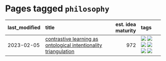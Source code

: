 # Pages tagged `philosophy`

|last_modified|title|est. idea maturity|tags
|:---|:---|---:|:---|
|2023-02-05|[contrastive learning as ontological intentionality triangulation](../contrastive_learning_as_ontological_intentionality_triangulation.md)|972|[![](https://img.shields.io/badge/tag-meta-734214)](../tags/meta.md) [![](https://img.shields.io/badge/tag-philosophy-da6994)](../tags/philosophy.md) [![](https://img.shields.io/badge/tag-semiotics-d5f6c6)](../tags/semiotics.md) [![](https://img.shields.io/badge/tag-synesthesia-77a0)](../tags/synesthesia.md) [![](https://img.shields.io/badge/tag-theory-5d9a82)](../tags/theory.md) [![](https://img.shields.io/badge/tag-wip-6a156e)](../tags/wip.md)|